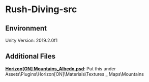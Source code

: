 # Rush-Diving-src

## Environment
Unity Version: 2019.2.0f1

## Additional Files
[**Horizon[ON] Mountains_Albedo.psd**](https://drive.google.com/open?id=14ANao1YyDzhDV_QFOjKVienchFSYg0Yl): Put this under Assets\Plugins\Horizon[ON]\Materials\Textures _ Maps\Mountains
